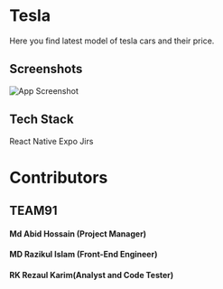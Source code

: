 # Tesla

Here you find latest model of tesla cars and their price.

## Screenshots

![App Screenshot](https://i.ibb.co/hXkjDdb/car2.png )



## Tech Stack

React Native
Expo
Jirs


# Contributors

## TEAM91

#### Md Abid Hossain (Project Manager)

#### MD Razikul Islam (Front-End Engineer)

#### RK Rezaul Karim(Analyst and Code Tester)
